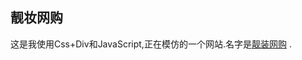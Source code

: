 
## 靓妆网购
这是我使用Css+Div和JavaScript,正在模仿的一个网站.名字是[靓装网购](http://ansonznl.coding.me/LiangZhuangWangGou/) .

